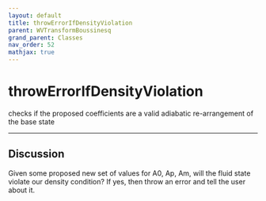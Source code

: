 ```yaml
---
layout: default
title: throwErrorIfDensityViolation
parent: WVTransformBoussinesq
grand_parent: Classes
nav_order: 52
mathjax: true
---
```


#  throwErrorIfDensityViolation

checks if the proposed coefficients are a valid adiabatic re-arrangement of the base state


---

## Discussion

  Given some proposed new set of values for A0, Ap, Am, will
  the fluid state violate our density condition? If yes, then
  throw an error and tell the user about it.
